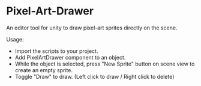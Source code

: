 # Pixel-Art-Drawer
An editor tool for unity to draw pixel-art sprites directly on the scene.

Usage:
- Import the scripts to your project.
- Add PixelArtDrawer component to an object.
- While the object is selected, press "New Sprite" button on scene view to create an empty sprite.
- Toggle "Draw" to draw. (Left click to draw / Right click to delete)
